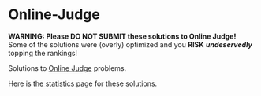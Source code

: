 # Online-Judge
**WARNING: Please DO NOT SUBMIT these solutions to Online Judge!**
<br>Some of the solutions were (overly) optimized and you **RISK** **_undeservedly_** topping the rankings!

Solutions to [Online Judge](https://onlinejudge.org) problems.

Here is [the statistics page](https://onlinejudge.org/index.php?option=com_onlinejudge&Itemid=8&page=show_authorstats&userid=12149) for these solutions.
